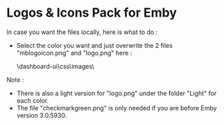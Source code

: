 # Logos & Icons Pack for Emby

In case you want the files locally, here is what to do :

* Select the color you want and just overwrite the 2 files "mblogoicon.png" and "logo.png" here :

  \dashboard-ui\css\images\

Note : 
* There is also a light version for "logo.png" under the folder "Light" for each color.
* The file "checkmarkgreen.png" is only needed if you are before Emby version 3.0.5930.
